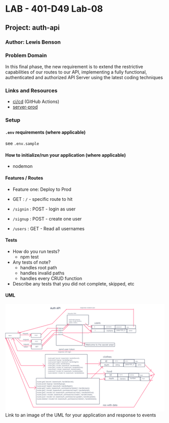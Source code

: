 # LAB - 401-D49 Lab-08

## Project: auth-api

### Author: Lewis Benson

### Problem Domain

In this final phase, the new requirement is to extend the restrictive capabilities of our routes to our API, implementing a fully functional, authenticated and authorized API Server using the latest coding techniques

### Links and Resources

- [ci/cd](https://github.com/tm-LBenson/auth-api/actions) (GitHub Actions)
- [server-prod](https://d49-auth-api.onrender.com)

### Setup

#### `.env` requirements (where applicable)

see `.env.sample`

#### How to initialize/run your application (where applicable)

- nodemon

#### Features / Routes

- Feature one: Deploy to Prod

- GET : `/` - specific route to hit

- `/signin` : POST - login as user
- `/signup` : POST - create one user
- `/users` : GET - Read all usernames

#### Tests

- How do you run tests?
  - npm test
- Any tests of note?
  - handles root path
  - handles invalid paths
  - handles every CRUD function
- Describe any tests that you did not complete, skipped, etc

#### UML

![UML](./assets/uml.png)
Link to an image of the UML for your application and response to events

